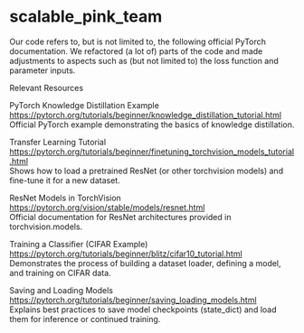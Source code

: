 # scalable_pink_team
Our code refers to, but is not limited to, the following official PyTorch documentation. We refactored (a lot of) parts of the code and made adjustments to aspects such as (but not limited to) the loss function and parameter inputs.

Relevant Resources

PyTorch Knowledge Distillation Example
<br>
https://pytorch.org/tutorials/beginner/knowledge_distillation_tutorial.html
<br>
Official PyTorch example demonstrating the basics of knowledge distillation.

Transfer Learning Tutorial
<br>
https://pytorch.org/tutorials/beginner/finetuning_torchvision_models_tutorial.html
<br>
Shows how to load a pretrained ResNet (or other torchvision models) and fine-tune it for a new dataset.

ResNet Models in TorchVision
<br>
https://pytorch.org/vision/stable/models/resnet.html
<br>
Official documentation for ResNet architectures provided in torchvision.models.

Training a Classifier (CIFAR Example)
<br>
https://pytorch.org/tutorials/beginner/blitz/cifar10_tutorial.html
<br>
Demonstrates the process of building a dataset loader, defining a model, and training on CIFAR data.

Saving and Loading Models
<br>
https://pytorch.org/tutorials/beginner/saving_loading_models.html
<br>
Explains best practices to save model checkpoints (state_dict) and load them for inference or continued training.
